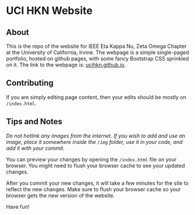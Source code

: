 # UCI HKN Website

## About

This is the repo of the website for IEEE Eta Kappa Nu, Zeta Omega Chapter at the University of California, Irvine.
The webpage is a simple single-paged portfolio, hosted on github pages, with some fancy Bootstrap CSS sprinkled on it.
The link to the webpage is: [ucihkn.github.io](ucihkn.github.io).

## Contributing

If you are simply editing page content, then your edits should be mostly on `/index.html`.

## Tips and Notes

*Do not hotlink any images from the internet. If you wish to add and use an image, place it somewhere inside the `/img` folder, use it in your code, and add it with your commit.*

You can preview your changes by opening the `/index.html` file on your browser. You might need to flush your browser cache to see your updated changes.

After you commit your new changes, it will take a few minutes for the site to reflect the new changes. Make sure to flush your browser cache so your browser gets the new version of the website.

Have fun!